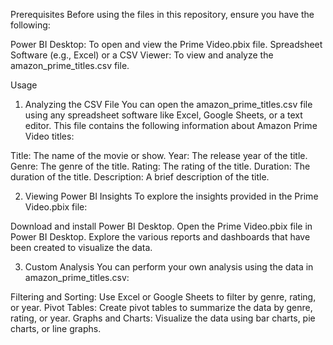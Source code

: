 Prerequisites
Before using the files in this repository, ensure you have the following:

Power BI Desktop: To open and view the Prime Video.pbix file.
Spreadsheet Software (e.g., Excel) or a CSV Viewer: To view and analyze the amazon_prime_titles.csv file.

Usage
1. Analyzing the CSV File
You can open the amazon_prime_titles.csv file using any spreadsheet software like Excel, Google Sheets, or a text editor. This file contains the following information about Amazon Prime Video titles:

Title: The name of the movie or show.
Year: The release year of the title.
Genre: The genre of the title.
Rating: The rating of the title.
Duration: The duration of the title.
Description: A brief description of the title.

2. Viewing Power BI Insights
To explore the insights provided in the Prime Video.pbix file:

Download and install Power BI Desktop.
Open the Prime Video.pbix file in Power BI Desktop.
Explore the various reports and dashboards that have been created to visualize the data.


3. Custom Analysis
You can perform your own analysis using the data in amazon_prime_titles.csv:

Filtering and Sorting: Use Excel or Google Sheets to filter by genre, rating, or year.
Pivot Tables: Create pivot tables to summarize the data by genre, rating, or year.
Graphs and Charts: Visualize the data using bar charts, pie charts, or line graphs.
